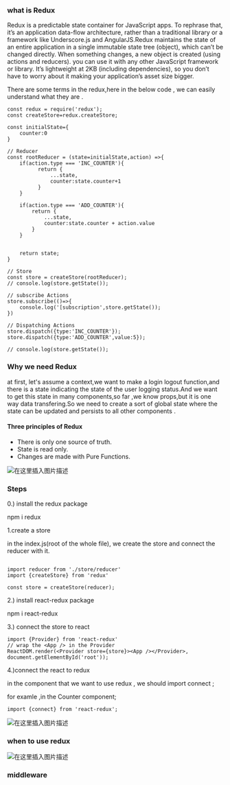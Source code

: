 ### what is Redux 

Redux is a predictable state container for JavaScript apps. To rephrase that, it’s an application data-flow architecture, rather than a traditional library or a framework like Underscore.js and AngularJS.Redux maintains the state of an entire application in a single immutable state tree (object), which can’t be changed directly. When something changes, a new object is created (using actions and reducers). you can use it with any other JavaScript framework or library. It’s lightweight at 2KB (including dependencies), so you don’t have to worry about it making your application’s asset size bigger.

There are some terms in the redux,here in the below code , we can easily understand what they are .



````
const redux = require('redux');
const createStore=redux.createStore;

const initialState={
    counter:0
}

// Reducer
const rootReducer = (state=initialState,action) =>{
    if(action.type === 'INC_COUNTER'){
          return {
              ...state,
              counter:state.counter+1
          }
    }

    if(action.type === 'ADD_COUNTER'){
        return {
            ...state,
            counter:state.counter + action.value
        }
    }


    return state;
}

// Store
const store = createStore(rootReducer);
// console.log(store.getState());

// subscribe Actions
store.subscribe(()=>{
    console.log('[subscription',store.getState());
})

// Dispatching Actions
store.dispatch({type:'INC_COUNTER'});
store.dispatch({type:'ADD_COUNTER',value:5});

// console.log(store.getState());

````



### Why we need Redux 

at first, let's assume a context,we want to make a login  logout function,and there is a state indicating the state of the user logging status.And we want to get this state in many components,so far ,we know props,but it is one way data transfering.So we need to create a sort of global state where the state can be updated and persists to all other components . 


#### Three principles of Redux 

- There is only one source of truth. 
- State is read only.
- Changes are made with Pure Functions.


![在这里插入图片描述](https://img-blog.csdnimg.cn/20210217170006152.png?x-oss-process=image/watermark,type_ZmFuZ3poZW5naGVpdGk,shadow_10,text_aHR0cHM6Ly9ibG9nLmNzZG4ubmV0L0FidWR1bGFfXw==,size_16,color_FFFFFF,t_70)



### Steps

0.) install the redux package

npm i redux 

1.create a store 

in the index.js(root of the whole file), we create the store and connect the reducer with it.

````

import reducer from './store/reducer'
import {createStore} from 'redux'

const store = createStore(reducer);

````

2.) install react-redux package

npm i react-redux

3.) connect the store to react 

````
import {Provider} from 'react-redux'
// wrap the <App /> in the Provider
ReactDOM.render(<Provider store={store}><App /></Provider>, document.getElementById('root'));
````

4.)connect the react to redux 

in the component that we want to use redux , we should import  connect ;

for examle ,in the Counter component;
````
import {connect} from 'react-redux';
````

![在这里插入图片描述](https://img-blog.csdnimg.cn/20210219201418929.png?x-oss-process=image/watermark,type_ZmFuZ3poZW5naGVpdGk,shadow_10,text_aHR0cHM6Ly9ibG9nLmNzZG4ubmV0L0FidWR1bGFfXw==,size_16,color_FFFFFF,t_70)

### when to use redux


![在这里插入图片描述](https://img-blog.csdnimg.cn/20210220151147895.png?x-oss-process=image/watermark,type_ZmFuZ3poZW5naGVpdGk,shadow_10,text_aHR0cHM6Ly9ibG9nLmNzZG4ubmV0L0FidWR1bGFfXw==,size_16,color_FFFFFF,t_70)



### middleware








